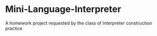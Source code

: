 # Mini-Language-Interpreter
A homework project requested by the class of Interpreter construction practice
